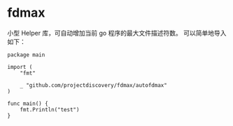 # fdmax
小型 Helper 库，可自动增加当前 go 程序的最大文件描述符数。
可以简单地导入如下：

```
package main

import (
	"fmt"

	_ "github.com/projectdiscovery/fdmax/autofdmax"
)

func main() {
	fmt.Println("test")
}
```
